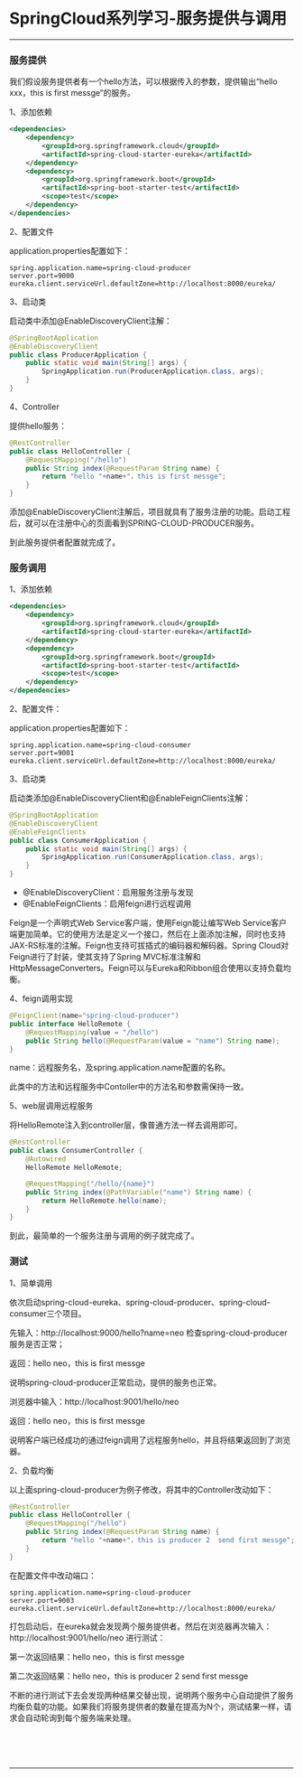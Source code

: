 # SpringCloud系列学习-服务提供与调用

---

### 服务提供

我们假设服务提供者有一个hello方法，可以根据传入的参数，提供输出“hello xxx，this is first messge”的服务。

1、添加依赖

~~~xml
<dependencies>
	<dependency>
		<groupId>org.springframework.cloud</groupId>
		<artifactId>spring-cloud-starter-eureka</artifactId>
	</dependency>
	<dependency>
		<groupId>org.springframework.boot</groupId>
		<artifactId>spring-boot-starter-test</artifactId>
		<scope>test</scope>
	</dependency>
</dependencies>
~~~

2、配置文件

application.properties配置如下：

~~~plaintext
spring.application.name=spring-cloud-producer
server.port=9000
eureka.client.serviceUrl.defaultZone=http://localhost:8000/eureka/
~~~

3、启动类

启动类中添加@EnableDiscoveryClient注解：

~~~java
@SpringBootApplication
@EnableDiscoveryClient
public class ProducerApplication {
	public static void main(String[] args) {
		SpringApplication.run(ProducerApplication.class, args);
	}
}
~~~

4、Controller

提供hello服务：

~~~java
@RestController
public class HelloController {
	@RequestMapping("/hello")
	public String index(@RequestParam String name) {
		return "hello "+name+"，this is first messge";
	}
}
~~~

添加@EnableDiscoveryClient注解后，项目就具有了服务注册的功能。启动工程后，就可以在注册中心的页面看到SPRING-CLOUD-PRODUCER服务。

到此服务提供者配置就完成了。

### 服务调用

1、添加依赖

~~~xml
<dependencies>
	<dependency>
		<groupId>org.springframework.cloud</groupId>
		<artifactId>spring-cloud-starter-eureka</artifactId>
	</dependency>
	<dependency>
		<groupId>org.springframework.boot</groupId>
		<artifactId>spring-boot-starter-test</artifactId>
		<scope>test</scope>
	</dependency>
</dependencies>
~~~

2、配置文件：

application.properties配置如下：

~~~plaintext
spring.application.name=spring-cloud-consumer
server.port=9001
eureka.client.serviceUrl.defaultZone=http://localhost:8000/eureka/
~~~

3、启动类

启动类添加@EnableDiscoveryClient和@EnableFeignClients注解：

~~~java
@SpringBootApplication
@EnableDiscoveryClient
@EnableFeignClients
public class ConsumerApplication {
	public static void main(String[] args) {
		SpringApplication.run(ConsumerApplication.class, args);
	}
}
~~~

* @EnableDiscoveryClient：启用服务注册与发现
* @EnableFeignClients：启用feign进行远程调用

Feign是一个声明式Web Service客户端，使用Feign能让编写Web Service客户端更加简单。它的使用方法是定义一个接口，然后在上面添加注解，同时也支持JAX-RS标准的注解。Feign也支持可拔插式的编码器和解码器。Spring Cloud对Feign进行了封装，使其支持了Spring MVC标准注解和HttpMessageConverters。Feign可以与Eureka和Ribbon组合使用以支持负载均衡。

4、feign调用实现

~~~java
@FeignClient(name="spring-cloud-producer")
public interface HelloRemote {
	@RequestMapping(value = "/hello")
	public String hello(@RequestParam(value = "name") String name);
}
~~~

name：远程服务名，及spring.application.name配置的名称。

此类中的方法和远程服务中Contoller中的方法名和参数需保持一致。

5、web层调用远程服务

将HelloRemote注入到controller层，像普通方法一样去调用即可。

~~~java
@RestController
public class ConsumerController {
	@Autowired
	HelloRemote HelloRemote;

	@RequestMapping("/hello/{name}")
	public String index(@PathVariable("name") String name) {
		return HelloRemote.hello(name);
	}
}
~~~

到此，最简单的一个服务注册与调用的例子就完成了。

### 测试

1、简单调用

依次启动spring-cloud-eureka、spring-cloud-producer、spring-cloud-consumer三个项目。

先输入：http://localhost:9000/hello?name=neo 检查spring-cloud-producer服务是否正常；

返回：hello neo，this is first messge

说明spring-cloud-producer正常启动，提供的服务也正常。

浏览器中输入：http://localhost:9001/hello/neo

返回：hello neo，this is first messge

说明客户端已经成功的通过feign调用了远程服务hello，并且将结果返回到了浏览器。

2、负载均衡

以上面spring-cloud-producer为例子修改，将其中的Controller改动如下：

~~~java
@RestController
public class HelloController {
	@RequestMapping("/hello")
	public String index(@RequestParam String name) {
		return "hello "+name+"，this is producer 2  send first messge";
	}
}
~~~

在配置文件中改动端口：

~~~plaintext
spring.application.name=spring-cloud-producer
server.port=9003
eureka.client.serviceUrl.defaultZone=http://localhost:8000/eureka/
~~~

打包启动后，在eureka就会发现两个服务提供者。然后在浏览器再次输入：http://localhost:9001/hello/neo 进行测试：

第一次返回结果：hello neo，this is first messge

第二次返回结果：hello neo，this is producer 2 send first messge

不断的进行测试下去会发现两种结果交替出现，说明两个服务中心自动提供了服务均衡负载的功能。如果我们将服务提供者的数量在提高为N个，测试结果一样，请求会自动轮询到每个服务端来处理。



<br/><br/><br/>

---

